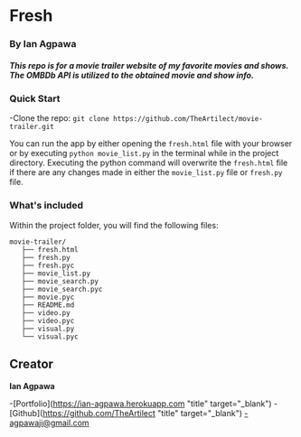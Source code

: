 # Fresh
### By Ian Agpawa
##### This repo is for a movie trailer website of my favorite movies and shows.  The OMBDb API is utilized to the obtained movie and show info.    


### Quick Start
-Clone the repo: `git clone https://github.com/TheArtilect/movie-trailer.git`


You can run the app by either opening the `fresh.html` file with your browser or by executing `python movie_list.py` in the terminal while in the project directory.  Executing the python command will overwrite the `fresh.html` file if there are any changes made in either the `movie_list.py` file or `fresh.py` file.


### What's included
Within the project folder, you will find the following files:

```
movie-trailer/
   ├── fresh.html
   ├── fresh.py
   ├── fresh.pyc
   ├── movie_list.py
   ├── movie_search.py
   ├── movie_search.pyc
   ├── movie.pyc
   ├── README.md
   ├── video.py
   ├── video.pyc
   ├── visual.py
   └── visual.pyc
```

## Creator

**Ian Agpawa**

-[Portfolio](https://ian-agpawa.herokuapp.com "title" target="_blank")
-[Github](https://github.com/TheArtilect "title" target="_blank")
 -agpawaji@gmail.com
